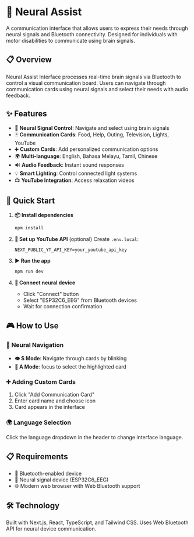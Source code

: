 # 🧠 Neural Assist

A communication interface that allows users to express their needs through neural signals and Bluetooth connectivity. Designed for individuals with motor disabilities to communicate using brain signals.

## 📋 Overview

Neural Assist Interface processes real-time brain signals via Bluetooth to control a visual communication board. Users can navigate through communication cards using neural signals and select their needs with audio feedback.

## ✨ Features

- 🧠 **Neural Signal Control**: Navigate and select using brain signals
- 🃏 **Communication Cards**: Food, Help, Outing, Television, Lights, YouTube
- ➕ **Custom Cards**: Add personalized communication options
- 🌍 **Multi-language**: English, Bahasa Melayu, Tamil, Chinese
- 🔊 **Audio Feedback**: Instant sound responses
- 💡 **Smart Lighting**: Control connected light systems
- 📺 **YouTube Integration**: Access relaxation videos

## 🚀 Quick Start

1. **📦 Install dependencies**
   ```bash
   npm install
   ```

2. **🔑 Set up YouTube API** (optional)
   Create `.env.local`:
   ```env
   NEXT_PUBLIC_YT_API_KEY=your_youtube_api_key
   ```

3. **▶️ Run the app**
   ```bash
   npm run dev
   ```

4. **🔗 Connect neural device**
   - Click "Connect" button
   - Select "ESP32C6_EEG" from Bluetooth devices
   - Wait for connection confirmation

## 🎮 How to Use

### 🧠 Neural Navigation
- **👁️ S Mode**: Navigate through cards by blinking
- **🎯 A Mode**: focus to select the highlighted card

### ➕ Adding Custom Cards
1. Click "Add Communication Card"
2. Enter card name and choose icon
3. Card appears in the interface

### 🌍 Language Selection
Click the language dropdown in the header to change interface language.

## 📋 Requirements

- 📱 Bluetooth-enabled device
- 🧠 Neural signal device (ESP32C6_EEG)
- 🌐 Modern web browser with Web Bluetooth support

## 🛠️ Technology

Built with Next.js, React, TypeScript, and Tailwind CSS. Uses Web Bluetooth API for neural device communication.